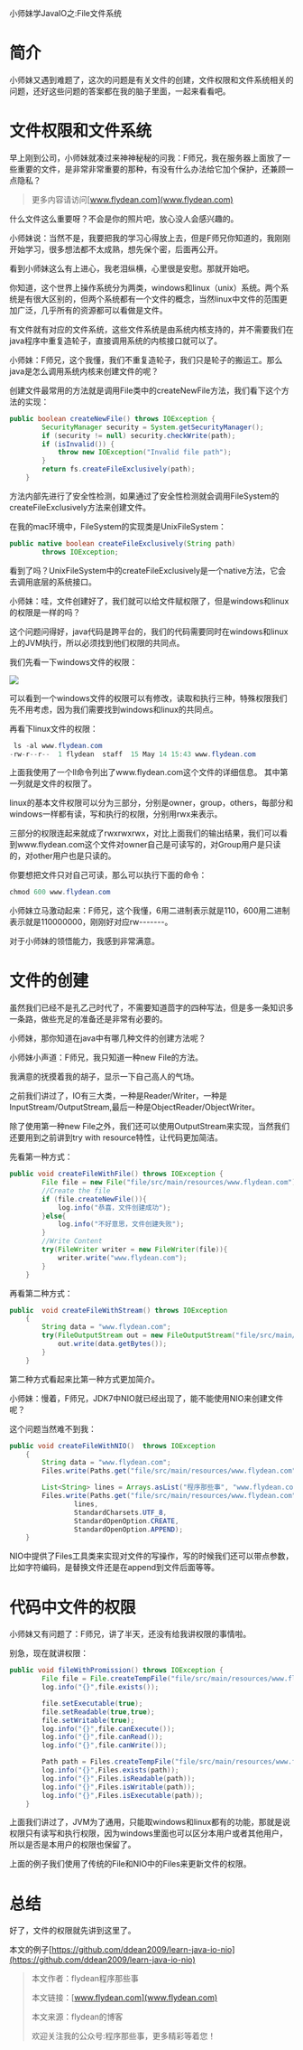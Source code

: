 小师妹学JavaIO之:File文件系统

# 简介

小师妹又遇到难题了，这次的问题是有关文件的创建，文件权限和文件系统相关的问题，还好这些问题的答案都在我的脑子里面，一起来看看吧。

# 文件权限和文件系统

早上刚到公司，小师妹就凑过来神神秘秘的问我：F师兄，我在服务器上面放了一些重要的文件，是非常非常重要的那种，有没有什么办法给它加个保护，还兼顾一点隐私？

> 更多内容请访问[www.flydean.com](www.flydean.com)

什么文件这么重要呀？不会是你的照片吧，放心没人会感兴趣的。

小师妹说：当然不是，我要把我的学习心得放上去，但是F师兄你知道的，我刚刚开始学习，很多想法都不太成熟，想先保个密，后面再公开。

看到小师妹这么有上进心，我老泪纵横，心里很是安慰。那就开始吧。

你知道，这个世界上操作系统分为两类，windows和linux（unix）系统。两个系统是有很大区别的，但两个系统都有一个文件的概念，当然linux中文件的范围更加广泛，几乎所有的资源都可以看做是文件。

有文件就有对应的文件系统，这些文件系统是由系统内核支持的，并不需要我们在java程序中重复造轮子，直接调用系统的内核接口就可以了。

小师妹：F师兄，这个我懂，我们不重复造轮子，我们只是轮子的搬运工。那么java是怎么调用系统内核来创建文件的呢？

创建文件最常用的方法就是调用File类中的createNewFile方法，我们看下这个方法的实现：

~~~java
public boolean createNewFile() throws IOException {
        SecurityManager security = System.getSecurityManager();
        if (security != null) security.checkWrite(path);
        if (isInvalid()) {
            throw new IOException("Invalid file path");
        }
        return fs.createFileExclusively(path);
    }
~~~

方法内部先进行了安全性检测，如果通过了安全性检测就会调用FileSystem的createFileExclusively方法来创建文件。

在我的mac环境中，FileSystem的实现类是UnixFileSystem：

~~~java
public native boolean createFileExclusively(String path)
        throws IOException;
~~~

看到了吗？UnixFileSystem中的createFileExclusively是一个native方法，它会去调用底层的系统接口。

小师妹：哇，文件创建好了，我们就可以给文件赋权限了，但是windows和linux的权限是一样的吗？

这个问题问得好，java代码是跨平台的，我们的代码需要同时在windows和linux上的JVM执行，所以必须找到他们权限的共同点。

我们先看一下windows文件的权限：

![](https://img-blog.csdnimg.cn/20200514165046280.png?x-oss-process=image/watermark,type_ZmFuZ3poZW5naGVpdGk,shadow_0,text_aHR0cDovL3d3dy5mbHlkZWFuLmNvbQ==,size_35,color_8F8F8F,t_70)

可以看到一个windows文件的权限可以有修改，读取和执行三种，特殊权限我们先不用考虑，因为我们需要找到windows和linux的共同点。

再看下linux文件的权限：

~~~java
 ls -al www.flydean.com 
-rw-r--r--  1 flydean  staff  15 May 14 15:43 www.flydean.com
~~~

上面我使用了一个ll命令列出了www.flydean.com这个文件的详细信息。 其中第一列就是文件的权限了。

linux的基本文件权限可以分为三部分，分别是owner，group，others，每部分和windows一样都有读，写和执行的权限，分别用rwx来表示。

三部分的权限连起来就成了rwxrwxrwx，对比上面我们的输出结果，我们可以看到www.flydean.com这个文件对owner自己是可读写的，对Group用户是只读的，对other用户也是只读的。

你要想把文件只对自己可读，那么可以执行下面的命令：

~~~java
chmod 600 www.flydean.com
~~~

小师妹立马激动起来：F师兄，这个我懂，6用二进制表示就是110，600用二进制表示就是110000000，刚刚好对应rw-------。

对于小师妹的领悟能力，我感到非常满意。

# 文件的创建

虽然我们已经不是孔乙己时代了，不需要知道茴字的四种写法，但是多一条知识多一条路，做些充足的准备还是非常有必要的。

小师妹，那你知道在java中有哪几种文件的创建方法呢？

小师妹小声道：F师兄，我只知道一种new File的方法。

我满意的抚摸着我的胡子，显示一下自己高人的气场。

之前我们讲过了，IO有三大类，一种是Reader/Writer，一种是InputStream/OutputStream,最后一种是ObjectReader/ObjectWriter。

除了使用第一种new File之外，我们还可以使用OutputStream来实现，当然我们还要用到之前讲到try with resource特性，让代码更加简洁。

先看第一种方式：

~~~java
public void createFileWithFile() throws IOException {
        File file = new File("file/src/main/resources/www.flydean.com");
        //Create the file
        if (file.createNewFile()){
            log.info("恭喜，文件创建成功");
        }else{
            log.info("不好意思，文件创建失败");
        }
        //Write Content
        try(FileWriter writer = new FileWriter(file)){
            writer.write("www.flydean.com");
        }
    }
~~~

再看第二种方式：

~~~java
public  void createFileWithStream() throws IOException
    {
        String data = "www.flydean.com";
        try(FileOutputStream out = new FileOutputStream("file/src/main/resources/www.flydean.com")){
            out.write(data.getBytes());
        }
    }
~~~

第二种方式看起来比第一种方式更加简介。

小师妹：慢着，F师兄，JDK7中NIO就已经出现了，能不能使用NIO来创建文件呢？

这个问题当然难不到我：

~~~java
public void createFileWithNIO()  throws IOException
    {
        String data = "www.flydean.com";
        Files.write(Paths.get("file/src/main/resources/www.flydean.com"), data.getBytes());

        List<String> lines = Arrays.asList("程序那些事", "www.flydean.com");
        Files.write(Paths.get("file/src/main/resources/www.flydean.com"),
                lines,
                StandardCharsets.UTF_8,
                StandardOpenOption.CREATE,
                StandardOpenOption.APPEND);
    }
~~~

NIO中提供了Files工具类来实现对文件的写操作，写的时候我们还可以带点参数，比如字符编码，是替换文件还是在append到文件后面等等。

# 代码中文件的权限

小师妹又有问题了：F师兄，讲了半天，还没有给我讲权限的事情啦。

别急，现在就讲权限：

~~~java
public void fileWithPromission() throws IOException {
        File file = File.createTempFile("file/src/main/resources/www.flydean.com","");
        log.info("{}",file.exists());

        file.setExecutable(true);
        file.setReadable(true,true);
        file.setWritable(true);
        log.info("{}",file.canExecute());
        log.info("{}",file.canRead());
        log.info("{}",file.canWrite());

        Path path = Files.createTempFile("file/src/main/resources/www.flydean.com", "");
        log.info("{}",Files.exists(path));
        log.info("{}",Files.isReadable(path));
        log.info("{}",Files.isWritable(path));
        log.info("{}",Files.isExecutable(path));
    }
~~~

上面我们讲过了，JVM为了通用，只能取windows和linux都有的功能，那就是说权限只有读写和执行权限，因为windows里面也可以区分本用户或者其他用户，所以是否是本用户的权限也保留了。

上面的例子我们使用了传统的File和NIO中的Files来更新文件的权限。

# 总结

好了，文件的权限就先讲到这里了。

本文的例子[https://github.com/ddean2009/learn-java-io-nio](https://github.com/ddean2009/learn-java-io-nio)

> 本文作者：flydean程序那些事
> 
> 本文链接：[www.flydean.com](www.flydean.com)
> 
> 本文来源：flydean的博客
> 
> 欢迎关注我的公众号:程序那些事，更多精彩等着您！



